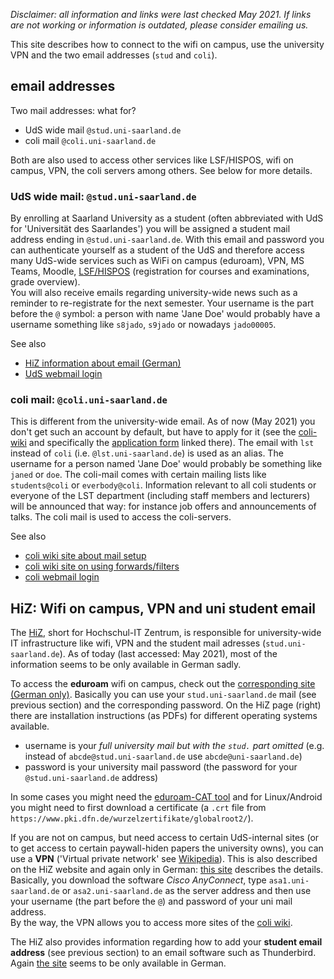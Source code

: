*Disclaimer: all information and links were last checked May 2021. If links are not working or information is outdated, please consider emailing us.*

This site describes how to connect to the wifi on campus, use the university VPN and the two email addresses (`stud` and `coli`).


## email addresses

Two mail addresses: what for?

- UdS wide mail `@stud.uni-saarland.de`
- coli mail `@coli.uni-saarland.de`

Both are also used to access other services like LSF/HISPOS, wifi on campus, VPN, the coli servers among others. See below for more details.

### UdS wide mail: `@stud.uni-saarland.de`  
By enrolling at Saarland University as a student (often abbreviated with UdS for 'Universität des Saarlandes') you will be assigned a student mail address ending in `@stud.uni-saarland.de`.
With this email and password you can authenticate yourself as a student of the UdS and therefore access many UdS-wide services such as WiFi on campus (eduroam), VPN, MS Teams, Moodle, [LSF/HISPOS](https://www.lsf.uni-saarland.de) (registration for courses and examinations, grade overview).  
You will also receive emails regarding university-wide news such as a reminder to re-registrate for the next semester.
Your username is the part before the `@` symbol: a person with name 'Jane Doe' would probably have a username something like `s8jado`, `s9jado` or nowadays `jado00005`. 

See also 

- [HiZ information about email (German)](https://www.hiz-saarland.de/dienste/email)
- [UdS webmail login](webmail.uni-saarland.de)

### coli mail: `@coli.uni-saarland.de`  
This is different from the university-wide email.
As of now (May 2021) you don't get such an account by default, but have to apply for it (see the [coli-wiki](https://wiki.coli.uni-saarland.de/public/First-Steps) and specifically the [application form](http://www.coli.uni-saarland.de/sg/coli-account.pdf) linked there).
The email with `lst` instead of `coli` (i.e. `@lst.uni-saarland.de`) is used as an alias.
The username for a person named 'Jane Doe' would probably be something like `janed` or `doe`.
The coli-mail comes with certain mailing lists like `students@coli` or `everbody@coli`. Information relevant to all coli students or everyone of the LST department (including staff members and lecturers) will be announced that way: for instance job offers and announcements of talks.
The coli mail is used to access the coli-servers.

See also 

- [coli wiki site about mail setup](https://wiki.coli.uni-saarland.de/public/Mail-Setup)
- [coli wiki site on using forwards/filters](https://wiki.coli.uni-saarland.de/public/webmail-filters-forwards)
- [coli webmail login](https://webmail.lst.uni-saarland.de)


## HiZ: Wifi on campus, VPN and uni student email

The [HiZ](https://www.hiz-saarland.de/start), short for Hochschul-IT Zentrum,
is responsible for university-wide IT infrastructure like wifi, VPN and the student mail adresses (`stud.uni-saarland.de`).
As of today (last accessed: May 2021), most of the information seems to be only available in German sadly.

To access the **eduroam** wifi on campus, check out the [corresponding site (German only)](https://www.hiz-saarland.de/dienste/wlan). Basically you can use your `stud.uni-saarland.de` mail (see previous section) and the corresponding password. 
On the HiZ page (right) there are installation instructions (as PDFs) for different operating systems available. 

- username is your *full university mail but with the `stud.` part omitted* (e.g. instead of `abcde@stud.uni-saarland.de` use `abcde@uni-saarland.de`)
- password is your university mail password (the password for your `@stud.uni-saarland.de` address)

In some cases you might need the [eduroam-CAT tool](https://cat.eduroam.org/) and for Linux/Android you might need to first download a certificate (a `.crt` file from `https://www.pki.dfn.de/wurzelzertifikate/globalroot2/`).

If you are not on campus, but need access to certain UdS-internal sites (or to get access to certain paywall-hiden papers the university owns),
you can use a **VPN** ('Virtual private network' see [Wikipedia](https://www.hiz-saarland.de/dienste/wlan)).
This is also described on the HiZ website and again only in German: [this site](https://www.hiz-saarland.de/dienste/vpn) describes the details. Basically, you download the software *Cisco AnyConnect*, type `asa1.uni-saarland.de` or `asa2.uni-saarland.de` as the server address and then use your username (the part before the `@`) and password of your uni mail address.  
By the way, the VPN allows you to access more sites of the [coli wiki](https://wiki.coli.uni-saarland.de/wiki).

The HiZ also provides information regarding how to add your **student email address** (see previous section) to an email software such as Thunderbird.
Again [the site](https://www.hiz-saarland.de/dienste/email) seems to be only available in German.
